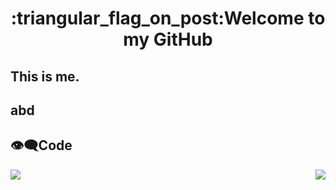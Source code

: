<h1 align="center">:triangular_flag_on_post:Welcome to my GitHub</h1>

## This is me.

## abd

## :eye_speech_bubble:Code
<section alert="code">
  <img align="left" src="https://github-readme-stats.vercel.app/api/top-langs/?username=nanxuanzi"/><img align="right" src="https://github-readme-stats.vercel.app/api?username=nanxuanzi&show_icons=true"/> 
</section>
